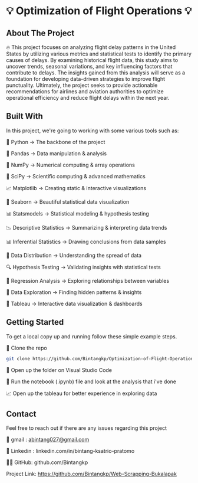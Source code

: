 # 💡 Optimization of Flight Operations 💡


## About The Project
🔥 This project focuses on analyzing flight delay patterns in the United States by utilizing various metrics and statistical tests to identify the primary causes of delays. By examining historical flight data, this study aims to uncover trends, seasonal variations, and key influencing factors that contribute to delays. The insights gained from this analysis will serve as a foundation for developing data-driven strategies to improve flight punctuality. Ultimately, the project seeks to provide actionable recommendations for airlines and aviation authorities to optimize operational efficiency and reduce flight delays within the next year.


## Built With
In this project, we're going to working with some various tools such as:

🐍 Python → The backbone of the project

📑 Pandas → Data manipulation & analysis

🔢 NumPy → Numerical computing & array operations

📐 SciPy → Scientific computing & advanced mathematics

📈 Matplotlib → Creating static & interactive visualizations

🌊 Seaborn → Beautiful statistical data visualization

📊 Statsmodels → Statistical modeling & hypothesis testing

📉 Descriptive Statistics → Summarizing & interpreting data trends

📊 Inferential Statistics → Drawing conclusions from data samples

📏 Data Distribution → Understanding the spread of data

🔍 Hypothesis Testing → Validating insights with statistical tests

🧮 Regression Analysis → Exploring relationships between variables

📡 Data Exploration → Finding hidden patterns & insights

🌈 Tableau → Interactive data visualization & dashboards

## Getting Started
To get a local copy up and running follow these simple example steps. 

📡 Clone the repo
   ```sh
   git clone https://github.com/Bintangkp/Optimization-of-Flight-Operations
```

🧐 Open up the folder on Visual Studio Code

🐍 Run the notebook (.ipynb) file and look at the analysis that i've done

📈 Open up the tableau for better experience in exploring data


## Contact

Feel free to reach out if there are any issues regarding this project

📧 gmail : abintang027@gmail.com

💼 Linkedin : linkedin.com/in/bintang-ksatrio-pratomo

👨‍💻 GitHub: github.com/Bintangkp

Project Link: https://github.com/Bintangkp/Web-Scrapping-Bukalapak
